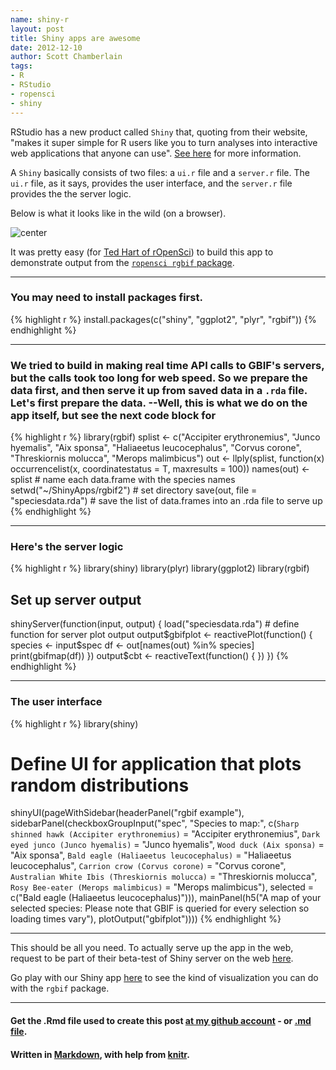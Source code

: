 ```yaml
---
name: shiny-r
layout: post
title: Shiny apps are awesome
date: 2012-12-10
author: Scott Chamberlain
tags: 
- R
- RStudio
- ropensci
- shiny
---
```


RStudio has a new product called `Shiny` that, quoting from their website, "makes it super simple for R users like you to turn analyses into interactive web applications that anyone can use". [See here](http://www.rstudio.com/shiny/) for more information. 

A `Shiny` basically consists of two files: a `ui.r` file and a `server.r` file.  The `ui.r` file, as it says, provides the user interface, and the `server.r` file provides the the server logic.

Below is what it looks like in the wild (on a browser). 

![center](http://schamberlain.github.com/img/shiny_ss.png) 

It was pretty easy (for [Ted Hart of rOpenSci](http://emhart.github.com/)) to build this app to demonstrate output from the [`ropensci rgbif` package](http://cran.r-project.org/web/packages/rgbif/index.html). 

***************

### You may need to install packages first.

{% highlight r %}
install.packages(c("shiny", "ggplot2", "plyr", "rgbif"))
{% endhighlight %}


***************

### We tried to build in making real time API calls to GBIF's servers, but the calls took too long for web speed.  So we prepare the data first, and then serve it up from saved data in a `.rda` file. Let's first prepare the data. --Well, this is what we do on the app itself, but see the next code block for 

{% highlight r %}
library(rgbif)
splist <- c("Accipiter erythronemius", "Junco hyemalis", "Aix sponsa", "Haliaeetus leucocephalus", 
    "Corvus corone", "Threskiornis molucca", "Merops malimbicus")
out <- llply(splist, function(x) occurrencelist(x, coordinatestatus = T, maxresults = 100))
names(out) <- splist  # name each data.frame with the species names
setwd("~/ShinyApps/rgbif2")  # set directory
save(out, file = "speciesdata.rda")  # save the list of data.frames into an .rda file to serve up
{% endhighlight %}


***************

### Here's the server logic

{% highlight r %}
library(shiny)
library(plyr)
library(ggplot2)
library(rgbif)

## Set up server output
shinyServer(function(input, output) {
    load("speciesdata.rda")
    # define function for server plot output
    output$gbifplot <- reactivePlot(function() {
        species <- input$spec
        df <- out[names(out) %in% species]
        print(gbifmap(df))
    })
    output$cbt <- reactiveText(function() {
    })
})
{% endhighlight %}


***************

### The user interface

{% highlight r %}
library(shiny)

# Define UI for application that plots random distributions
shinyUI(pageWithSidebar(headerPanel("rgbif example"), sidebarPanel(checkboxGroupInput("spec", 
    "Species to map:", c(`Sharp shinned hawk (Accipiter erythronemius)` = "Accipiter erythronemius", 
        `Dark eyed junco (Junco hyemalis)` = "Junco hyemalis", `Wood duck (Aix sponsa)` = "Aix sponsa", 
        `Bald eagle (Haliaeetus leucocephalus)` = "Haliaeetus leucocephalus", 
        `Carrion crow (Corvus corone)` = "Corvus corone", `Australian White Ibis (Threskiornis molucca)` = "Threskiornis molucca", 
        `Rosy Bee-eater (Merops malimbicus)` = "Merops malimbicus"), selected = c("Bald eagle (Haliaeetus leucocephalus)"))), 
    mainPanel(h5("A map of your selected species: Please note that GBIF is queried for every selection so loading times vary"), 
        plotOutput("gbifplot"))))
{% endhighlight %}


*********

This should be all you need. To actually serve up the app in the web, request to be part of their beta-test of Shiny server on the web [here](https://rstudio.wufoo.com/forms/shiny-server-beta-program/).

Go play with our Shiny app [here](http://glimmer.rstudio.com/ropensci/rgbif2/) to see the kind of visualization you can do with the `rgbif` package.

*********

#### Get the .Rmd file used to create this post [at my github account](https://github.com/SChamberlain/schamberlain.github.com/tree/master/_drafts/2012-12-10-shiny-r.Rmd) - or [.md file](https://github.com/SChamberlain/schamberlain.github.com/tree/master/_posts/2012-12-10-shiny-r.md).

#### Written in [Markdown](http://daringfireball.net/projects/markdown/), with help from [knitr](http://yihui.name/knitr/).
